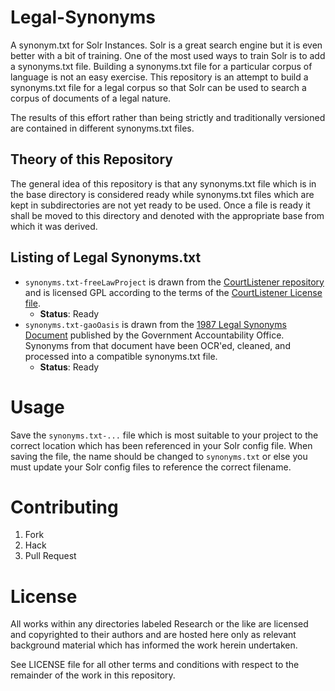 # Legal-Synonyms

A synonym.txt for Solr Instances. Solr is a great search engine but it is even better with a bit of training. One of the most used ways to train Solr is to add a synonyms.txt file. Building a synonyms.txt file for a particular corpus of language is not an easy exercise. This repository is an attempt to build a synonyms.txt file for a legal corpus so that Solr can be used to search a corpus of documents of a legal nature.

The results of this effort rather than being strictly and traditionally versioned are contained in different synonyms.txt files.

## Theory of this Repository

The general idea of this repository is that any synonyms.txt file which is in the base directory is considered ready while synonyms.txt files which are kept in subdirectories are not yet ready to be used. Once a file is ready it shall be moved to this directory and denoted with the appropriate base from which it was derived.

## Listing of Legal Synonyms.txt

* `synonyms.txt-freeLawProject` is drawn from the [CourtListener repository](https://github.com/freelawproject/courtlistener/blob/master/Solr/conf/lang/synonyms_en.txt) and is licensed GPL according to the terms of the [CourtListener License file](https://github.com/freelawproject/courtlistener/blob/master/LICENSE.txt).
  * **Status**: Ready
* `synonyms.txt-gaoOasis` is drawn from the [1987 Legal Synonyms Document](http://gao.gov/products/OGC-87-6) published by the Government Accountability Office. Synonyms from that document have been OCR'ed, cleaned, and processed into a compatible synonyms.txt file.
  * **Status**: Ready

# Usage

Save the `synonyms.txt-...` file which is most suitable to your project to the correct location which has been referenced in your Solr config file. When saving the file, the name should be changed to `synonyms.txt` or else you must update your Solr config files to reference the correct filename.

# Contributing

1. Fork
2. Hack
3. Pull Request

# License

All works within any directories labeled Research or the like are licensed and copyrighted to their authors and are hosted here only as relevant background material which has informed the work herein undertaken.

See LICENSE file for all other terms and conditions with respect to the remainder of the work in this repository.